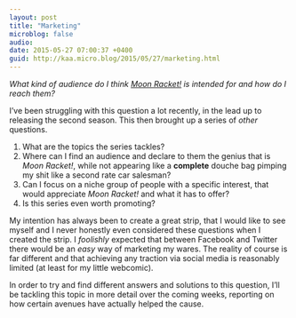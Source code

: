 ```yaml
---
layout: post
title: "Marketing"
microblog: false
audio: 
date: 2015-05-27 07:00:37 +0400
guid: http://kaa.micro.blog/2015/05/27/marketing.html
---
```

<p><em>What kind of audience do I think <a href="http://www.moonracket.com">Moon Racket!</a> is intended for and how do I reach them?</em></p>

<p>I&rsquo;ve been struggling with this question a lot recently, in the lead up to releasing the second season. This then brought up a series of <em>other</em> questions.</p>

<ol><li>What are the topics the series tackles?</li>
<li>Where can I find an audience and declare to them the genius that is <em>Moon Racket!</em>, while not appearing like a <strong>complete</strong> douche bag pimping my shit like a second rate car salesman?</li>
<li>Can I focus on a niche group of people with a specific interest, that would appreciate <em>Moon Racket!</em> and what it has to offer?</li>
<li>Is this series even worth promoting?</li>
</ol><p>My intention has always been to create a great strip, that I would like to see myself and I never honestly even considered these questions  when I created the strip. I <em>foolishly</em> expected that between Facebook and Twitter there would be an <em>easy</em> way of marketing my wares. The reality of course is far different and that achieving any traction via social media is reasonably limited (at least for my little webcomic).</p>

<p>In order to try and find different answers and solutions to this question, I&rsquo;ll be tackling this topic in more detail over the coming weeks, reporting on how certain avenues have actually helped the cause.</p>
